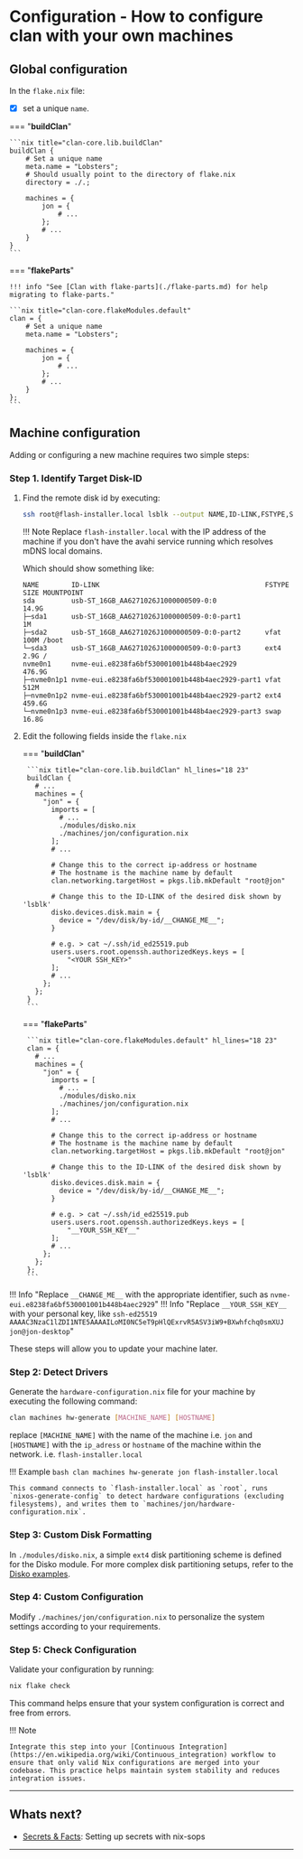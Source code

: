 # Configuration - How to configure clan with your own machines

## Global configuration

In the `flake.nix` file:

- [x] set a unique `name`.

=== "**buildClan**"

    ```nix title="clan-core.lib.buildClan"
    buildClan {
        # Set a unique name
        meta.name = "Lobsters";
        # Should usually point to the directory of flake.nix
        directory = ./.;

        machines = {
            jon = {
                # ...
            };
            # ...
        }
    }
    ```

=== "**flakeParts**"

    !!! info "See [Clan with flake-parts](./flake-parts.md) for help migrating to flake-parts."

    ```nix title="clan-core.flakeModules.default"
    clan = {
        # Set a unique name
        meta.name = "Lobsters";

        machines = {
            jon = {
                # ...
            };
            # ...
        }
    };
    ```

## Machine configuration

Adding or configuring a new machine requires two simple steps:

### Step 1. Identify Target Disk-ID

1. Find the remote disk id by executing:

   ```bash title="setup computer"
   ssh root@flash-installer.local lsblk --output NAME,ID-LINK,FSTYPE,SIZE,MOUNTPOINT
   ```

   !!! Note Replace `flash-installer.local` with the IP address of the machine
   if you don't have the avahi service running which resolves mDNS local
   domains.

   Which should show something like:

   ```{.shellSession hl_lines="6" .no-copy}
   NAME        ID-LINK                                         FSTYPE   SIZE MOUNTPOINT
   sda         usb-ST_16GB_AA6271026J1000000509-0:0                    14.9G
   ├─sda1      usb-ST_16GB_AA6271026J1000000509-0:0-part1                 1M
   ├─sda2      usb-ST_16GB_AA6271026J1000000509-0:0-part2      vfat     100M /boot
   └─sda3      usb-ST_16GB_AA6271026J1000000509-0:0-part3      ext4     2.9G /
   nvme0n1     nvme-eui.e8238fa6bf530001001b448b4aec2929              476.9G
   ├─nvme0n1p1 nvme-eui.e8238fa6bf530001001b448b4aec2929-part1 vfat     512M
   ├─nvme0n1p2 nvme-eui.e8238fa6bf530001001b448b4aec2929-part2 ext4   459.6G
   └─nvme0n1p3 nvme-eui.e8238fa6bf530001001b448b4aec2929-part3 swap    16.8G
   ```

1. Edit the following fields inside the `flake.nix`

   === "**buildClan**"

        ```nix title="clan-core.lib.buildClan" hl_lines="18 23"
        buildClan {
          # ...
          machines = {
            "jon" = {
              imports = [
                # ...
                ./modules/disko.nix
                ./machines/jon/configuration.nix
              ];
              # ...

              # Change this to the correct ip-address or hostname
              # The hostname is the machine name by default
              clan.networking.targetHost = pkgs.lib.mkDefault "root@jon"

              # Change this to the ID-LINK of the desired disk shown by 'lsblk'
              disko.devices.disk.main = {
                device = "/dev/disk/by-id/__CHANGE_ME__";
              }

              # e.g. > cat ~/.ssh/id_ed25519.pub
              users.users.root.openssh.authorizedKeys.keys = [
                  "<YOUR SSH_KEY>"
              ];
              # ...
            };
          };
        }
        ```

   === "**flakeParts**"

        ```nix title="clan-core.flakeModules.default" hl_lines="18 23"
        clan = {
          # ...
          machines = {
            "jon" = {
              imports = [
                # ...
                ./modules/disko.nix
                ./machines/jon/configuration.nix
              ];
              # ...

              # Change this to the correct ip-address or hostname
              # The hostname is the machine name by default
              clan.networking.targetHost = pkgs.lib.mkDefault "root@jon"

              # Change this to the ID-LINK of the desired disk shown by 'lsblk'
              disko.devices.disk.main = {
                device = "/dev/disk/by-id/__CHANGE_ME__";
              }

              # e.g. > cat ~/.ssh/id_ed25519.pub
              users.users.root.openssh.authorizedKeys.keys = [
                  "__YOUR_SSH_KEY__"
              ];
              # ...
            };
          };
        };
        ```

!!! Info "Replace `__CHANGE_ME__` with the appropriate identifier, such as
`nvme-eui.e8238fa6bf530001001b448b4aec2929`" !!! Info "Replace
`__YOUR_SSH_KEY__` with your personal key, like
`ssh-ed25519 AAAAC3NzaC1lZDI1NTE5AAAAILoMI0NC5eT9pHlQExrvR5ASV3iW9+BXwhfchq0smXUJ jon@jon-desktop`"

These steps will allow you to update your machine later.

### Step 2: Detect Drivers

Generate the `hardware-configuration.nix` file for your machine by executing the
following command:

```bash
clan machines hw-generate [MACHINE_NAME] [HOSTNAME]
```

replace `[MACHINE_NAME]` with the name of the machine i.e. `jon` and
`[HOSTNAME]` with the `ip_adress` or `hostname` of the machine within the
network. i.e. `flash-installer.local`

!!! Example `bash clan machines hw-generate jon flash-installer.local`

    This command connects to `flash-installer.local` as `root`, runs `nixos-generate-config` to detect hardware configurations (excluding filesystems), and writes them to `machines/jon/hardware-configuration.nix`.

### Step 3: Custom Disk Formatting

In `./modules/disko.nix`, a simple `ext4` disk partitioning scheme is defined
for the Disko module. For more complex disk partitioning setups, refer to the
[Disko examples](https://github.com/nix-community/disko/tree/master/example).

### Step 4: Custom Configuration

Modify `./machines/jon/configuration.nix` to personalize the system settings
according to your requirements.

### Step 5: Check Configuration

Validate your configuration by running:

```bash
nix flake check
```

This command helps ensure that your system configuration is correct and free
from errors.

!!! Note

    Integrate this step into your [Continuous Integration](https://en.wikipedia.org/wiki/Continuous_integration) workflow to ensure that only valid Nix configurations are merged into your codebase. This practice helps maintain system stability and reduces integration issues.

---

## Whats next?

- [Secrets & Facts](secrets.md): Setting up secrets with nix-sops

---
